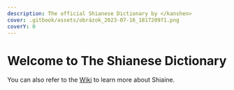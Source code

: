 ```yaml
---
description: The official Shianese Dictionary by </kanshen>
cover: .gitbook/assets/obrázok_2023-07-16_181720971.png
coverY: 0
---
```


# Welcome to The Shianese Dictionary

You can also refer to the [Wiki](http://127.0.0.1:5000/o/717nC6K253NOkZs6QgtK/s/7T4YQTFOYM7NHA7bhYUP/) to learn more about Shiaine.

